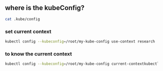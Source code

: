 
## where is the kubeConfig?
```bash 
cat .kube/config
```

### set current context
```bash 
kubectl config --kubeconfig=/root/my-kube-config use-context research
```


### to know the current context
```bash 
kubectl config --kubeconfig=/root/my-kube-config current-contextkubectl config --kubeconfig=/root/my-kube-config use-context research
```